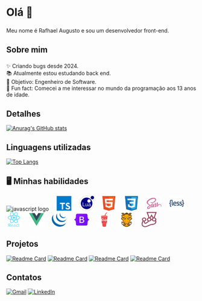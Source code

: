 <h1 align="left">Olá 👋</h1>

###

<p align="left">Meu nome é Rafhael Augusto e sou um desenvolvedor front-end.</p>

###

<h2 align="left">Sobre mim</h2>

###

<p align="left">✨ Criando bugs desde 2024.<br>📚 Atualmente estou estudando back end.<br>🎯 Objetivo: Engenheiro de Software.<br>🎲 Fun fact: Comecei a me interessar no mundo da programação aos 13 anos de idade.</p>

###

<h2 align="left">Detalhes</h2>

[![Anurag's GitHub stats](https://github-readme-stats.vercel.app/api?username=Rafhael-Augusto&show_icons=true&theme=dark)](https://github.com/anuraghazra/github-readme-stats)

</div>

<h2 align="left">Linguagens utilizadas</h2>

<a href="https://github.com/anuraghazra/github-readme-stats">
  <img src="https://github-readme-stats.vercel.app/api/top-langs/?username=Rafhael-Augusto&layout=compact&theme=dark" alt="Top Langs"/>
</a>

<h2>🖥️ Minhas habilidades</h2>

<div align="left">
  <img src="https://cdn.jsdelivr.net/gh/devicons/devicon/icons/javascript/javascript-original.svg" height="40" alt="javascript logo"  />
  <img width="12" />
  <img src="https://github.com/devicons/devicon/blob/v2.16.0/icons/typescript/typescript-original.svg" height="40" alt="typescript logo"  />
  <img width="12" />
  <img src="https://github.com/devicons/devicon/blob/v2.16.0/icons/lua/lua-original.svg" height="40" alt="lua logo"  />
  <img width="12" />
  <img src="https://github.com/devicons/devicon/blob/v2.16.0/icons/html5/html5-original.svg" height="40" alt="HTML5 logo"  />
  <img width="12" />
  <img src="https://github.com/devicons/devicon/blob/v2.16.0/icons/css3/css3-original.svg" height="40" alt="CSS3 logo"  />
  <img width="12" />
  <img src="https://github.com/devicons/devicon/blob/v2.16.0/icons/sass/sass-original.svg" height="40" alt="Sass logo"  />
  <img width="12" />
  <img src="https://github.com/devicons/devicon/blob/v2.16.0/icons/less/less-plain-wordmark.svg" height="40" alt="Less logo"  />
  <img width="12" />
  <img src="https://github.com/devicons/devicon/blob/v2.16.0/icons/react/react-original-wordmark.svg" height="40" alt="react logo"  />
  <img width="12" />
  <img src="https://github.com/devicons/devicon/blob/v2.16.0/icons/vuejs/vuejs-original.svg" height="40" alt="Vuejs logo"  />
  <img width="12" />
  <img src="https://github.com/devicons/devicon/blob/v2.16.0/icons/jquery/jquery-original.svg" height="40" alt="jQuery logo"  />
  <img width="12" />
  <img src="https://github.com/devicons/devicon/blob/v2.16.0/icons/bootstrap/bootstrap-original.svg" height="40" alt="BootStrap logo"  />
  <img width="12" />
  <img src="https://github.com/devicons/devicon/blob/v2.16.0/icons/gulp/gulp-plain.svg" height="40" alt="Gulp logo"  />
  <img width="12" />
  <img src="https://github.com/devicons/devicon/blob/v2.16.0/icons/grunt/grunt-original.svg" height="40" alt="Grunt logo"  />
  <img width="12" />
  <img src="https://github.com/devicons/devicon/blob/v2.16.0/icons/jest/jest-plain.svg" height="40" alt="Jest logo"  />
  <img width="12" />
</div>

###

<h2 align="left">Projetos</h2>

[![Readme Card](https://github-readme-stats.vercel.app/api/pin/?username=Rafhael-Augusto&repo=restaurante&theme=dark)](https://github.com/Rafhael-Augusto/restaurante/)
[![Readme Card](https://github-readme-stats.vercel.app/api/pin/?username=Rafhael-Augusto&repo=clone_disneyplus&theme=dark)](https://github.com/Rafhael-Augusto/clone_disneyplus/)
[![Readme Card](https://github-readme-stats.vercel.app/api/pin/?username=Rafhael-Augusto&repo=minhas-tarefas&theme=dark)](https://github.com/Rafhael-Augusto/minhas-tarefas)
[![Readme Card](https://github-readme-stats.vercel.app/api/pin/?username=Rafhael-Augusto&repo=Calcular-imc&theme=dark)](https://github.com/Rafhael-Augusto/Calcular-imc/)

<h2 align="left">Contatos</h2>

[![Gmail](https://img.shields.io/badge/Gmail-red?style=flat&logo=gmail&logoColor=white)](mailto:rafhaelalvesprado@gmail.com)
[![LinkedIn](https://img.shields.io/badge/LinkedIn-blue?style=flat&logo=linkedin&logoColor=white)](https://www.linkedin.com/in/rafhael-augusto)
